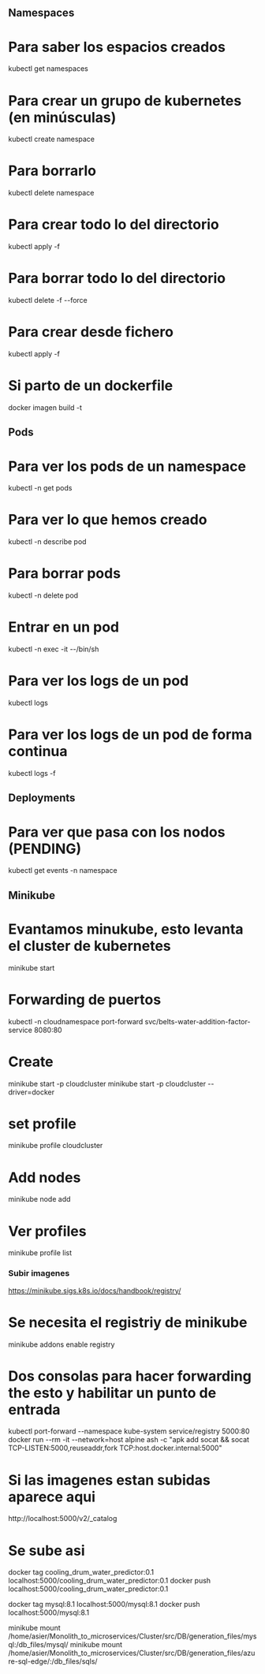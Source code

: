 
## Namespaces

# Para saber los espacios creados
kubectl get namespaces
# Para crear un grupo de kubernetes (en minúsculas)
kubectl create namespace <nombre>
# Para borrarlo
kubectl delete namespace <nombre>
# Para crear todo lo del directorio
kubectl apply -f <directorio>
# Para borrar todo lo del directorio
kubectl delete -f <directorio> --force
# Para crear desde fichero
kubectl apply -f <nombre yaml>
# Si parto de un dockerfile
docker imagen build <ruta dokerfile> -t <nombre imagen>

## Pods

# Para ver los pods de un namespace
kubectl -n <namespace> get pods
# Para ver lo que hemos creado
kubectl -n <namespace> describe pod <nombre-pod>
# Para borrar pods
kubectl -n <namespace> delete pod <nombre-pod>
# Entrar en un pod
kubectl -n <namespace>exec -it <pod> --/bin/sh
# Para ver los logs de un pod
kubectl logs <pod>
# Para ver los logs de un pod de forma continua
kubectl logs -f <pod>

## Deployments

# Para ver que pasa con los nodos (PENDING)
kubectl get events -n namespace

## Minikube

# Evantamos minukube, esto levanta el cluster de kubernetes
minikube start

# Forwarding de puertos
kubectl -n cloudnamespace port-forward svc/belts-water-addition-factor-service 8080:80



# Create
minikube start -p cloudcluster
minikube start -p cloudcluster --driver=docker
# set profile
minikube profile cloudcluster
# Add nodes
minikube node add
# Ver profiles
minikube profile list


### Subir imagenes
https://minikube.sigs.k8s.io/docs/handbook/registry/
# Se necesita el registriy de minikube
minikube addons enable registry
# Dos consolas para hacer forwarding the esto y habilitar un punto de entrada
kubectl port-forward --namespace kube-system service/registry 5000:80
docker run --rm -it --network=host alpine ash -c "apk add socat && socat TCP-LISTEN:5000,reuseaddr,fork TCP:host.docker.internal:5000"
# Si las imagenes estan subidas aparece aqui
http://localhost:5000/v2/_catalog
# Se sube asi
docker tag cooling_drum_water_predictor:0.1 localhost:5000/cooling_drum_water_predictor:0.1
docker push localhost:5000/cooling_drum_water_predictor:0.1


docker tag mysql:8.1 localhost:5000/mysql:8.1
docker push localhost:5000/mysql:8.1


minikube mount /home/asier/Monolith_to_microservices/Cluster/src/DB/generation_files/mysql:/db_files/mysql/
minikube mount /home/asier/Monolith_to_microservices/Cluster/src/DB/generation_files/azure-sql-edge/:/db_files/sqls/